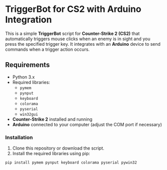 # TriggerBot for CS2 with Arduino Integration

This is a simple **TriggerBot** script for **Counter-Strike 2 (CS2)** that automatically triggers mouse clicks when an enemy is in sight and you press the specified trigger key. It integrates with an **Arduino** device to send commands when a trigger action occurs.

## Requirements

- Python 3.x
- Required libraries:
  - `pymem`
  - `pynput`
  - `keyboard`
  - `colorama`
  - `pyserial`
  - `win32gui`
- **Counter-Strike 2** installed and running
- **Arduino** connected to your computer (adjust the COM port if necessary)

### Installation

1. Clone this repository or download the script.
2. Install the required libraries using pip:

```bash
pip install pymem pynput keyboard colorama pyserial pywin32
